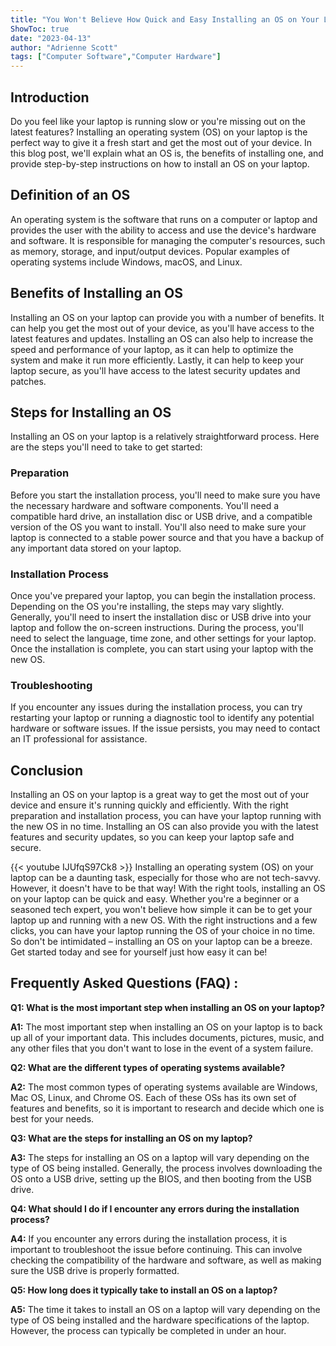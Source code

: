 ```yaml
---
title: "You Won't Believe How Quick and Easy Installing an OS on Your Laptop Can Be!"
ShowToc: true 
date: "2023-04-13"
author: "Adrienne Scott" 
tags: ["Computer Software","Computer Hardware"]
---
```

## Introduction 

Do you feel like your laptop is running slow or you're missing out on the latest features? Installing an operating system (OS) on your laptop is the perfect way to give it a fresh start and get the most out of your device. In this blog post, we'll explain what an OS is, the benefits of installing one, and provide step-by-step instructions on how to install an OS on your laptop. 

## Definition of an OS

An operating system is the software that runs on a computer or laptop and provides the user with the ability to access and use the device's hardware and software. It is responsible for managing the computer's resources, such as memory, storage, and input/output devices. Popular examples of operating systems include Windows, macOS, and Linux. 

## Benefits of Installing an OS

Installing an OS on your laptop can provide you with a number of benefits. It can help you get the most out of your device, as you'll have access to the latest features and updates. Installing an OS can also help to increase the speed and performance of your laptop, as it can help to optimize the system and make it run more efficiently. Lastly, it can help to keep your laptop secure, as you'll have access to the latest security updates and patches. 

## Steps for Installing an OS

Installing an OS on your laptop is a relatively straightforward process. Here are the steps you'll need to take to get started: 

### Preparation

Before you start the installation process, you'll need to make sure you have the necessary hardware and software components. You'll need a compatible hard drive, an installation disc or USB drive, and a compatible version of the OS you want to install. You'll also need to make sure your laptop is connected to a stable power source and that you have a backup of any important data stored on your laptop. 

### Installation Process

Once you've prepared your laptop, you can begin the installation process. Depending on the OS you're installing, the steps may vary slightly. Generally, you'll need to insert the installation disc or USB drive into your laptop and follow the on-screen instructions. During the process, you'll need to select the language, time zone, and other settings for your laptop. Once the installation is complete, you can start using your laptop with the new OS. 

### Troubleshooting

If you encounter any issues during the installation process, you can try restarting your laptop or running a diagnostic tool to identify any potential hardware or software issues. If the issue persists, you may need to contact an IT professional for assistance. 

## Conclusion

Installing an OS on your laptop is a great way to get the most out of your device and ensure it's running quickly and efficiently. With the right preparation and installation process, you can have your laptop running with the new OS in no time. Installing an OS can also provide you with the latest features and security updates, so you can keep your laptop safe and secure.

{{< youtube IJUfqS97Ck8 >}} 
Installing an operating system (OS) on your laptop can be a daunting task, especially for those who are not tech-savvy. However, it doesn't have to be that way! With the right tools, installing an OS on your laptop can be quick and easy. Whether you're a beginner or a seasoned tech expert, you won't believe how simple it can be to get your laptop up and running with a new OS. With the right instructions and a few clicks, you can have your laptop running the OS of your choice in no time. So don't be intimidated – installing an OS on your laptop can be a breeze. Get started today and see for yourself just how easy it can be!

## Frequently Asked Questions (FAQ) :
**Q1: What is the most important step when installing an OS on your laptop?**

**A1:** The most important step when installing an OS on your laptop is to back up all of your important data. This includes documents, pictures, music, and any other files that you don't want to lose in the event of a system failure.

**Q2: What are the different types of operating systems available?**

**A2:** The most common types of operating systems available are Windows, Mac OS, Linux, and Chrome OS. Each of these OSs has its own set of features and benefits, so it is important to research and decide which one is best for your needs.

**Q3: What are the steps for installing an OS on my laptop?**

**A3:** The steps for installing an OS on a laptop will vary depending on the type of OS being installed. Generally, the process involves downloading the OS onto a USB drive, setting up the BIOS, and then booting from the USB drive.

**Q4: What should I do if I encounter any errors during the installation process?**

**A4:** If you encounter any errors during the installation process, it is important to troubleshoot the issue before continuing. This can involve checking the compatibility of the hardware and software, as well as making sure the USB drive is properly formatted.

**Q5: How long does it typically take to install an OS on a laptop?**

**A5:** The time it takes to install an OS on a laptop will vary depending on the type of OS being installed and the hardware specifications of the laptop. However, the process can typically be completed in under an hour.





